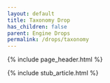 ```yaml
---
layout: default
title: Taxonomy Drop
has_children: false
parent: Engine Drops
permalink: /drops/taxonomy
---
```


{% include page_header.html %}

{% include stub_article.html %}